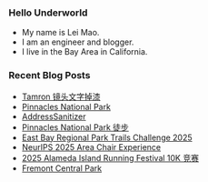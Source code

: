 ### Hello Underworld

- My name is Lei Mao.
- I am an engineer and blogger.
- I live in the Bay Area in California.


### Recent Blog Posts

<!-- BLOG-POST-LIST:START -->
- [Tamron 镜头文字掉漆](https://leimao.github.io/essay/Tamron%E9%95%9C%E5%A4%B4%E6%96%87%E5%AD%97%E6%8E%89%E6%BC%86/)
- [Pinnacles National Park](https://leimao.github.io/photography/Pinnacles-National-Park-2025-09-27/)
- [AddressSanitizer](https://leimao.github.io/blog/AddressSanitizer/)
- [Pinnacles National Park 徒步](https://leimao.github.io/life/Pinnacles-National-Park-2025-09-27/)
- [East Bay Regional Park Trails Challenge 2025](https://leimao.github.io/essay/East-Bay-Regional-Park-Trails-Challenge-2025/)
- [NeurIPS 2025 Area Chair Experience](https://leimao.github.io/blog/NeurIPS-2025-Area-Chair-Experience/)
- [2025 Alameda Island Running Festival 10K 竞赛](https://leimao.github.io/life/2025-Alameda-Island-Running-Festival/)
- [Fremont Central Park](https://leimao.github.io/photography/Fremont-Central-Park-2025-09-20/)
<!-- BLOG-POST-LIST:END -->
